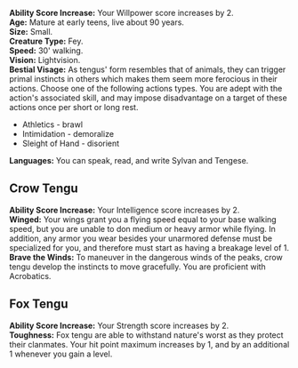 **Ability Score Increase:** Your Willpower score increases by 2.  
**Age:** Mature at early teens, live about 90 years.  
**Size:** Small.  
**Creature Type:** Fey.  
**Speed:** 30' walking.  
**Vision:** Lightvision.  
**Bestial Visage:** As tengus' form resembles that of animals, they can trigger primal instincts in others which makes them seem more ferocious in their actions. Choose one of the following actions types. You are adept with the action's associated skill, and may impose disadvantage on a target of these actions once per short or long rest.

- Athletics - brawl
- Intimidation - demoralize
- Sleight of Hand - disorient

**Languages:** You can speak, read, and write Sylvan and Tengese.
 
## Crow Tengu
 
**Ability Score Increase:** Your Intelligence score increases by 2.  
**Winged:** Your wings grant you a flying speed equal to your base walking speed, but you are unable to don medium or heavy armor while flying. In addition, any armor you wear besides your unarmored defense must be specialized for you, and therefore must start as having a breakage level of 1.  
**Brave the Winds:** To maneuver in the dangerous winds of the peaks, crow tengu develop the instincts to move gracefully. You are proficient with Acrobatics.
 
## Fox Tengu
 
**Ability Score Increase:** Your Strength score increases by 2.  
**Toughness:** Fox tengu are able to withstand nature's worst as they protect their clanmates. Your hit point maximum increases by 1, and by an additional 1 whenever you gain a level.
